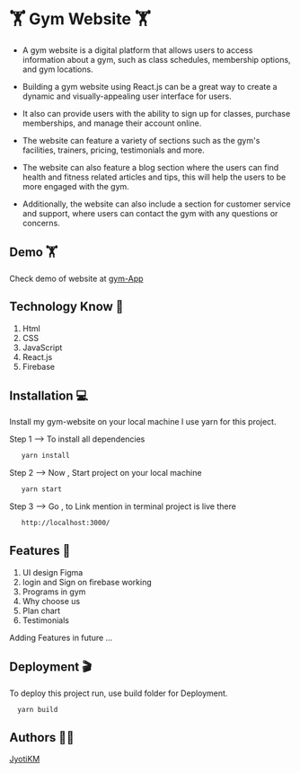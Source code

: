 
# 🏋️ Gym Website 🏋️

-  A gym website is a digital platform that allows users to access information about a gym, such as class schedules, membership options, and gym locations.

- Building a gym website using React.js can be a great way to create a dynamic and visually-appealing user interface for users.

-  It also can provide users with the ability to sign up for classes, purchase memberships, and manage their account online.

 -  The website can feature a variety of sections such as the gym's facilities, trainers, pricing, testimonials and more.

- The website can also feature a blog section where the users can find health and fitness related articles and tips, this will help the users to be more engaged with the gym. 

- Additionally, the website can also include a section for customer service and support, where users can contact the gym with any questions or concerns.
## Demo 🏋️

Check demo of website at [gym-App](https://mellifluous-frangipane-de7d40.netlify.app/)


## Technology Know 🫶

1. Html
2. CSS
3. JavaScript
4. React.js
5. Firebase
## Installation 💻

Install my gym-website on your local machine
I use yarn for this project.

 Step 1 --> To install all dependencies
```bash
   yarn install
```

 Step 2 --> Now , Start project on your local machine
```bash
   yarn start
```
    

 Step 3 --> Go , to Link mention in terminal project is live there
```bash
   http://localhost:3000/
```
    
    

## Features 🤩

1. UI design Figma 
2. login and Sign on firebase working
3. Programs in gym
4. Why choose us
5. Plan chart
6. Testimonials

 Adding Features in future ...


## Deployment 🎬

To deploy this project run, use build folder for Deployment.

```bash
  yarn build 
```


##  Authors 👩‍💻

[JyotiKM](https://github.com/JyotiKM29/)


